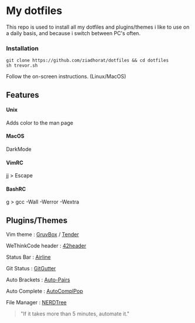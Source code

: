 # My dotfiles

This repo is used to install all my dotfiles and plugins/themes i like to use on a daily basis, and because i switch between PC's often.
### Installation
```
git clone https://github.com/ziadhorat/dotfiles && cd dotfiles
sh trevor.sh
```
Follow the on-screen instructions. (Linux/MacOS)
## Features
#### Unix
Adds color to the man page
#### MacOS
DarkMode
#### VimRC
jj > Escape
#### BashRC
g > gcc -Wall -Werror -Wextra
## Plugins/Themes
Vim theme :  [GruvBox](https://github.com/morhetz/gruvbox)  /  [Tender](https://github.com/jacoborus/tender.vim)

WeThinkCode header :  [42header](https://github.com/pbondoer/vim-42header) 

Status Bar :  [Airline](https://github.com/vim-airline/vim-airline)

Git Status :  [GitGutter](https://github.com/airblade/vim-gitgutter)

Auto Brackets :  [Auto-Pairs](https://github.com/jiangmiao/auto-pairs)

Auto Complete :  [AutoComplPop](https://github.com/vim-scripts/AutoComplPop)

File Manager :  [NERDTree](https://github.com/scrooloose/nerdtree)

>"If it takes more than 5 minutes, automate it."
